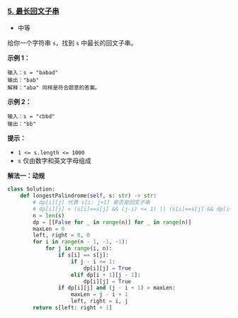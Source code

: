 ### [5. 最长回文子串](https://leetcode.cn/problems/longest-palindromic-substring/)

- 中等

给你一个字符串 `s`，找到 `s` 中最长的回文子串。

**示例 1：**

```
输入：s = "babad"
输出："bab"
解释："aba" 同样是符合题意的答案。
```

**示例 2：**

```
输入：s = "cbbd"
输出："bb"
```

**提示：**

- `1 <= s.length <= 1000`
- `s` 仅由数字和英文字母组成

**解法一：动规**

```python
class Solution:
    def longestPalindrome(self, s: str) -> str:
        # dp[i][j] 代表 s[i: j+1] 是否是回文子串
        # dp[i][j] = (s[i]==s[j] && (j-i) <= 1) || (s[i]==s[j] && dp[i+1][j-1])
        n = len(s)
        dp = [[False for _ in range(n)] for _ in range(n)]
        maxLen = 0
        left, right = 0, 0
        for i in range(n - 1, -1, -1):
            for j in range(i, n):
                if s[i] == s[j]:
                    if j - i <= 1:
                        dp[i][j] = True
                    elif dp[i + 1][j - 1]:
                        dp[i][j] = True
                if dp[i][j] and (j - i + 1) > maxLen:
                    maxLen = j - i + 1
                    left, right = i, j
        return s[left: right + 1]
```

